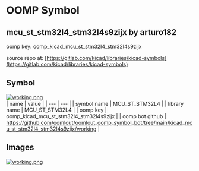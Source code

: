 # OOMP Symbol  
## mcu_st_stm32l4_stm32l4s9zijx  by arturo182  
  
oomp key: oomp_kicad_mcu_st_stm32l4_stm32l4s9zijx  
  
source repo at: [https://gitlab.com/kicad/libraries/kicad-symbols](https://gitlab.com/kicad/libraries/kicad-symbols)  
## Symbol  
  
[![working.png](working_600.png)](working.png)  
| name | value | 
| --- | --- | 
| symbol name | MCU_ST_STM32L4 | 
| library name | MCU_ST_STM32L4 | 
| oomp key | oomp_kicad_mcu_st_stm32l4_stm32l4s9zijx | 
| oomp bot github | https://github.com/oomlout/oomlout_oomp_symbol_bot/tree/main/kicad_mcu_st_stm32l4_stm32l4s9zijx/working | 
## Images  
  
[![working.png](working_140.png)](working.png)  
